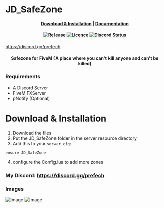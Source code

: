 # JD_SafeZone
<h4 align="center">
	<a href="#download--installation">Download & Installation</a>
	|
	<a href="https://docs.jokedevil.com/JD_logs">Documentation</a>
</h4>
<h4 align="center">
	<a href="https://github.com/JokeDevil/JD_SafeZone/releases/latest" title=""><img alt="Release" src="https://img.shields.io/github/v/release/JokeDevil/JD_SafeZone"></a>
	<a href="LICENSE" title=""><img alt="Licence" src="https://img.shields.io/github/license/JokeDevil/JD_SafeZone.svg"></a>
	<a href="https://discord.gg/qyPdHzDKmb" title=""><img alt="Discord Status" src="https://discordapp.com/api/guilds/721339695199682611/widget.png"></a>
</h4>

https://discord.gg/prefech

<h4 align="center">
 Safezone for FiveM (A place where you can't kill anyone and can't be killed)
</h4>

### Requirements
- A Discord Server
- FiveM FXServer
- pNotify (Optional)

# Download & Installation

1. Download the files
2. Put the JD_SafeZone folder in the server resource directory
3. Add this to your `server.cfg`:
```
ensure JD_SafeZone
```
4. configure the Config.lua to add more zones
### My Discord: https://discord.gg/prefech

### Images
![Image](https://i.gyazo.com/fefe100e0d859b6160fb1d05ee707d22.jpg)
![Image](https://i.gyazo.com/9c5ac850e1589181e11ac02207e31b93.jpg)
